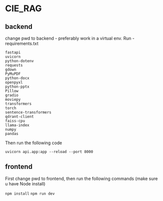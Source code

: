 # CIE_RAG

## backend

change pwd to backend - preferably work in a virtual env.
Run - requirements.txt

```
fastapi
uvicorn
python-dotenv
requests
gdown
PyMuPDF
python-docx
openpyxl
python-pptx
Pillow
gradio
moviepy
transformers
torch
sentence-transformers
qdrant-client
faiss-cpu
llama-index
numpy
pandas

```

Then run the following code

`uvicorn api.app:app --reload --port 8000`

## frontend

First change pwd to frontend, then run the following commands (make sure u have Node install)

`npm install`
`npm run dev`
